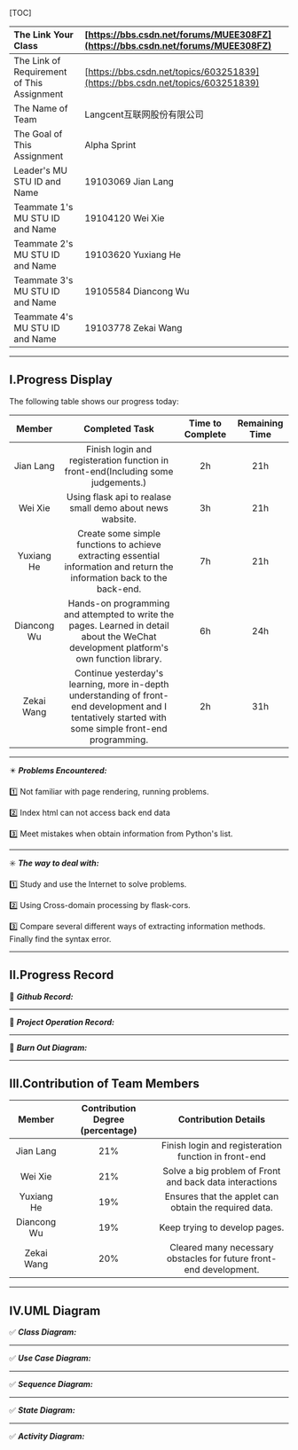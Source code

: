 

[TOC]

| The Link Your Class                        | [https://bbs.csdn.net/forums/MUEE308FZ](https://bbs.csdn.net/forums/MUEE308FZ) |
| :----------------------------------------- | :----------------------------------------------------------- |
| The Link of Requirement of This Assignment | [https://bbs.csdn.net/topics/603251839](https://bbs.csdn.net/topics/603251839) |
| The Name of Team                           | Langcent互联网股份有限公司                                   |
| The Goal of This Assignment                | Alpha Sprint                                                 |
| Leader's MU STU ID and Name                | 19103069  Jian Lang                                          |
| Teammate 1's MU STU ID and Name            | 19104120  Wei Xie                                            |
| Teammate 2's MU STU ID and Name            | 19103620  Yuxiang He                                         |
| Teammate 3's MU STU ID and Name            | 19105584  Diancong Wu                                        |
| Teammate 4's MU STU ID and Name            | 19103778  Zekai Wang                                         |

------

## I.Progress Display

The following table shows our progress today:

|   Member    |                        Completed Task                        | Time to Complete | Remaining Time |
| :---------: | :----------------------------------------------------------: | :--------------: | :------------: |
|  Jian Lang  | Finish login and registeration function in front-end(Including some judgements.) |        2h        |      21h       |
|   Wei Xie   |  Using flask api to realase small demo about news wabsite.   |        3h        |      21h       |
| Yuxiang He  | Create some simple functions to achieve extracting essential information and return the information back to the back-end. |        7h        |      21h       |
| Diancong Wu | Hands-on programming and attempted to write the pages. Learned in detail about the WeChat development platform's own function library. |        6h        |      24h       |
| Zekai Wang  | Continue yesterday's learning, more in-depth understanding of front-end development and I tentatively started with some simple front-end programming. |        2h        |      31h       |

------

✴️ ***Problems Encountered:***

1️⃣ Not familiar with page rendering, running problems.

2️⃣ Index html can not access back end data

3️⃣ Meet mistakes when obtain information from Python's list.

------

✳️ ***The way to deal with:***

1️⃣ Study and use the Internet to solve problems.

2️⃣ Using Cross-domain processing by flask-cors.

3️⃣ Compare several different ways of extracting information methods. Finally find the syntax error.

------

## II.Progress Record

📝 ***Github Record:***



------

📝 ***Project Operation Record:***



------

 📝 ***Burn Out Diagram:***



------

## III.Contribution of Team Members

|   Member    | Contribution Degree (percentage) |                     Contribution Details                     |
| :---------: | :------------------------------: | :----------------------------------------------------------: |
|  Jian Lang  |               21%                |     Finish login and registeration function in front-end     |
|   Wei Xie   |               21%                |   Solve a big problem of Front and back data interactions    |
| Yuxiang He  |               19%                |    Ensures that the applet can obtain the required data.     |
| Diancong Wu |               19%                |                Keep trying to develop pages.                 |
| Zekai Wang  |               20%                | Cleared many necessary obstacles for future front-end development. |

------

## IV.UML Diagram

✅ ***Class Diagram:***



------

✅ ***Use Case Diagram:***



------

✅ ***Sequence Diagram:***



------

✅ ***State Diagram:***



------

✅ ***Activity Diagram:***

